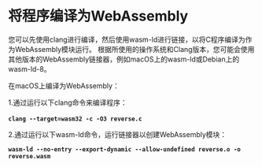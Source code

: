 # 将程序编译为WebAssembly

您可以先使用clang进行编译，然后使用wasm-ld进行链接，以将C程序编译为作为WebAssembly模块运行。 根据所使用的操作系统和Clang版本，您可能会使用其他版本的WebAssembly链接器，例如macOS上的wasm-ld或Debian上的wasm-ld-8。‌

在macOS上编译为WebAssembly：‌

1.通过运行以下clang命令来编译程序：‌

**`clang --target=wasm32 -c -O3 reverse.c`**‌

2.通过运行以下wasm-ld命令，运行链接器以创建WebAssembly模块：‌

**`wasm-ld --no-entry --export-dynamic --allow-undefined reverse.o -o reverse.wasm`**  


